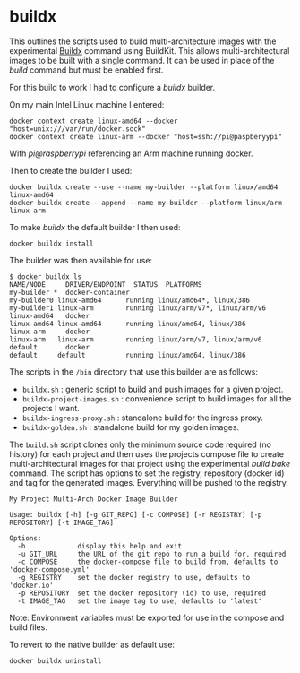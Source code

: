 # buildx

This outlines the scripts used to build multi-architecture images with the experimental [Buildx](https://docs.docker.com/engine/reference/commandline/buildx/) 
command using BuildKit. This allows multi-architectural images to be built with a single command. It can be used in place of the
*build* command but must be enabled first.

For this build to work I had to configure a *buildx* builder.

On my main Intel Linux machine I entered:

    docker context create linux-amd64 --docker "host=unix:///var/run/docker.sock"
    docker context create linux-arm --docker "host=ssh://pi@paspberyypi"

With *pi@raspberrypi* referencing an Arm machine running docker.

Then to create the builder I used:

    docker buildx create --use --name my-builder --platform linux/amd64 linux-amd64
    docker buildx create --append --name my-builder --platform linux/arm linux-arm

To make *buildx* the default builder I then used:

    docker buildx install

The builder was then available for use:
```
$ docker buildx ls
NAME/NODE     DRIVER/ENDPOINT  STATUS  PLATFORMS
my-builder *  docker-container         
my-builder0 linux-amd64      running linux/amd64*, linux/386
my-builder1 linux-arm        running linux/arm/v7*, linux/arm/v6
linux-amd64   docker                   
linux-amd64 linux-amd64      running linux/amd64, linux/386
linux-arm     docker                   
linux-arm   linux-arm        running linux/arm/v7, linux/arm/v6
default       docker                   
default     default          running linux/amd64, linux/386
```
The scripts in the `/bin` directory that use this builder are as follows:

- `buildx.sh` : generic script to build and push images for a given project.
- `buildx-project-images.sh` : convenience script to build images for all the projects I want.
- `buildx-ingress-proxy.sh` : standalone build for the ingress proxy.
- `buildx-golden.sh` : standalone build for my golden images.

The `build.sh` script clones only the minimum source code required (no history) for each project and then uses the projects compose
file to create multi-architectural images for that project using the experimental *build bake* command. The script has options to 
set the registry, repository (docker id) and tag for the generated images. Everything will be pushed to the registry.
```
My Project Multi-Arch Docker Image Builder

Usage: buildx [-h] [-g GIT_REPO] [-c COMPOSE] [-r REGISTRY] [-p REPOSITORY] [-t IMAGE_TAG]

Options:
  -h             display this help and exit
  -u GIT_URL     the URL of the git repo to run a build for, required
  -c COMPOSE     the docker-compose file to build from, defaults to 'docker-compose.yml'
  -g REGISTRY    set the docker registry to use, defaults to 'docker.io'
  -p REPOSITORY  set the docker repository (id) to use, required
  -t IMAGE_TAG   set the image tag to use, defaults to 'latest'
```
Note: Environment variables must be exported for use in the compose and build files.

To revert to the native builder as default use:

    docker buildx uninstall

